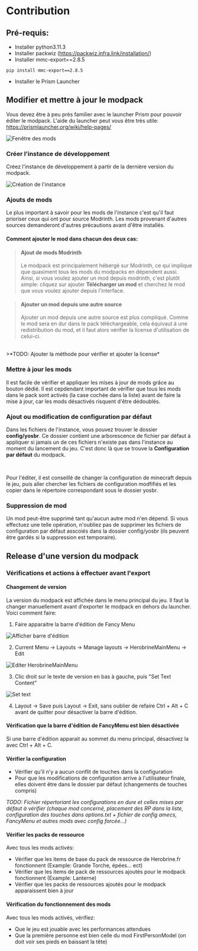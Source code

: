 # Contribution

## Pré-requis:

- Installer python3.11.3
- Installer packwiz (https://packwiz.infra.link/installation/)
- Installer mmc-export==2.8.5
```
pip install mmc-export==2.8.5
```
- Installer le Prism Launcher

## Modifier et mettre à jour le modpack

Vous devez être à peu près familier avec le launcher Prism pour pouvoir éditer le modpack. L'aide du launcher peut vous être très utile: https://prismlauncher.org/wiki/help-pages/

![Fenêtre des mods](images/mods_windows.png)

### Créer l'instance de développement

Créez l'instance de développement à partir de la dernière version du modpack.

![Création de l'instance](images/instance_creation.png)

### Ajouts de mods

Le plus important à savoir pour les mods de l'instance c'est qu'il faut prioriser ceux qui ont pour source Modrinth. Les mods provenant d'autres sources demanderont d'autres précautions avant d'être installés.

#### Comment ajouter le mod dans chacun des deux cas:

>#### Ajout de mods Modrinth
>
>Le modpack est principalement hébergé sur Modrinth, ce qui implique que quasiment tous les mods du modpacks en dépendent aussi. Ainsi, si vous voulez ajouter un mod depuis modrinth, c'est plutôt simple: cliquez sur ajouter **Télécharger un mod** et cherchez le mod que vous voulez ajouter depuis l'interface.


>#### Ajouter un mod depuis une autre source
>
>Ajouter un mod depuis une autre source est plus compliqué. Comme le mod sera en dur dans le pack téléchargeable, cela équivaut à une redistribution du mod, et il faut alors vérifier la license d'utilisation de celui-ci.
<br>
>*TODO: Ajouter la méthode pour vérifier et ajouter la license*

### Mettre à jour les mods

Il est facile de vérifier et appliquer les mises à jour de mods grâce au bouton dédié. Il est cepdendant important de vérifier que tous les mods dans le pack sont activés (la case cochée dans la liste) avant de faire la mise à jour, car les mods désactivés risquent d'être dédoublés.

### Ajout ou modification de configuration par défaut

Dans les fichiers de l'instance, vous pouvez trouver le dossier **config/yosbr**. Ce dossier contient une arborescence de fichier par défaut à appliquer si jamais un de ces fichiers n'existe pas dans l'instance au moment du lancement du jeu. C'est donc là que se trouve la **Configuration par défaut** du modpack.

<br>

Pour l'éditer, il est conseillé de changer la configuration de minecraft depuis le jeu, puis aller chercher les fichiers de configuration modfifiés et les copier dans le répertoire correspondant sous le dossier yosbr.

### Suppression de mod

Un mod peut-être supprimé tant qu'aucun autre mod n'en dépend. Si vous effectuez une telle opération, n'oubliez pas de supprimer les fichiers de configuration par défaut asscoiés dans la dossier config/yosbr (ils peuvent être gardés si la suppression est temporaire).

## Release d'une version du modpack

### Vérifications et actions à effectuer avant l'export

#### Changement de version

La version du modpack est affichée dans le menu principal du jeu. Il faut la changer manuellement avant d'exporter le modpack en dehors du launcher. Voici comment faire:

1. Faire apparaitre la barre d'édition de Fancy Menu

![Afficher barre d'édition](images/display_edit_bar.png)

2. Current Menu -> Layouts -> Manage layouts -> HerobrineMainMenu -> Edit

![Editer HerobrineMainMenu](images/edit_herobrine_main_menu.png)

3. Clic droit sur le texte de version en bas à gauche, puis "Set Text Content"

![Set text](images/set_version_text.png)

4. Layout -> Save puis Layout -> Exit, sans oublier de refaire Ctrl + Alt + C avant de quitter pour désactiver la barre d'édition.

#### Vérification que la barre d'édition de FancyMenu est bien désactivée

Si une barre d'édition apparait au sommet du menu principal, désactivez la avec Ctrl + Alt + C.

#### Vérifier la configuration

- Vérifier qu'il n'y a aucun conflit de touches dans la configuration
- Pour que les modifications de configuration arrive à l'utilisateur finale, elles doivent être dans le dossier par défaut (changements de touches compris)

*TODO: Fichier répertoriant les configurations en dure et celles mises par défaut à vérifier (chaque mod concerné, placement des RP dans la liste, configuration des touches dans options.txt + fichier de config amecs, FancyMenu et autres mods avec config forcée...)*

#### Vérifier les packs de ressource

Avec tous les mods activés:

- Vérifier que les items de base du pack de ressource de Herobrine.fr fonctionnent (Example: Grande Torche, épées... ect)
- Vérifier que les items de pack de ressources ajoutés pour le modpack fonctionnent (Example: Lanterne)
- Vérifier que les packs de ressources ajoutés pour le modpack apparaissent bien à jour

#### Vérification du fonctionnement des mods

Avec tous les mods activés, vérifiez:
- Que le jeu est jouable avec les performances attendues
- Que la première personne est bien celle du mod FirstPersonModel (on doit voir ses pieds en baissant la tête)